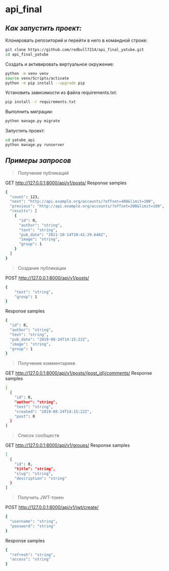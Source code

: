# api_final

## _Как запустить проект:_
Клонировать репозиторий и перейти в него в командной строке:
```sh
git clone https://github.com/redbull7214/api_final_yatube.git
cd api_final_yatube 
```
Cоздать и активировать виртуальное окружение:
```sh
python -m venv venv
source venv/Scripts/activate 
python -m pip install --upgrade pip
```
Установить зависимости из файла requirements.txt:
```sh
pip install -r requirements.txt
```
Выполнить миграции:
```sh
python manage.py migrate
```
Запустить проект:
```sh
cd yatube_api
python manage.py runserver
```

## _Примеры запросов_
> Получение публикаций

GET http://127.0.0.1:8000/api/v1/posts/
Response samples
```sh
{
  "count": 123,
  "next": "http://api.example.org/accounts/?offset=400&limit=100",
  "previous": "http://api.example.org/accounts/?offset=200&limit=100",
  "results": [
    {
      "id": 0,
      "author": "string",
      "text": "string",
      "pub_date": "2021-10-14T20:41:29.648Z",
      "image": "string",
      "group": 1
    }
  ]
}
```

> Создание публикации

POST http://127.0.0.1:8000/api/v1/posts/
```sh
{
    "text": "string",
    "group": 1
}
```
Response samples
```sh
{
  "id": 0,
  "author": "string",
  "text": "string",
  "pub_date": "2019-08-24T14:15:22Z",
  "image": "string",
  "group": 1
}
```
> Получение комментариев 

GET http://127.0.0.1:8000/api/v1/posts/{post_id}/comments/
Response samples
```sh
[
  {
    "id": 0,
    "author": "string",
    "text": "string",
    "created": "2019-08-24T14:15:22Z",
    "post": 0
  }
]
```
>Список сообществ

GET http://127.0.0.1:8000/api/v1/groups/
Response samples
```sh
[
  {
    "id": 0,
    "title": "string",
    "slug": "string",
    "description": "string"
  }
]
```
>Получить JWT-токен

POST http://127.0.0.1:8000/api/v1/jwt/create/
```sh
{
  "username": "string",
  "password": "string"
}
```
Response samples
```sh
{
  "refresh": "string",
  "access": "string"
}
```
